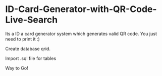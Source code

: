 # ID-Card-Generator-with-QR-Code-Live-Search

Its a ID a card generator system which generates valid QR code. You just need to print it :)

Create database qrid.

Import .sql file for tables

Way to Go!
